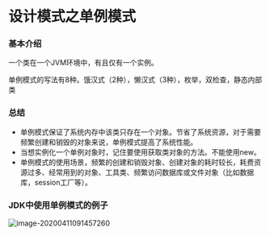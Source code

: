 # 设计模式之单例模式



### 基本介绍

一个类在一个JVM环境中，有且仅有一个实例。

单例模式的写法有8种。饿汉式（2种），懒汉式（3种），枚举，双检查，静态内部类



### 总结

- 单例模式保证了系统内存中该类只存在一个对象。节省了系统资源，对于需要频繁创建和销毁的对象来说，单例模式提高了系统性能。
- 当想实例化一个单例对象时，记住要使用获取类对象的方法。不能使用new。
- 单例模式的使用场景，频繁的创建和销毁对象、创建对象的耗时较长，耗费资源过多、经常用到的对象、工具类、频繁访问数据库或文件对象（比如数据库，session工厂等）。

### JDK中使用单例模式的例子

![image-20200411091457260](/image-20200411091457260.png)

